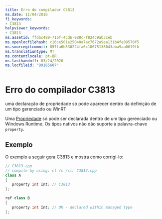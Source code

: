 ```yaml
---
title: Erro do compilador C3813
ms.date: 11/04/2016
f1_keywords:
- C3813
helpviewer_keywords:
- C3813
ms.assetid: ffdbc489-71bf-4cd6-988c-f824c9ab3ceb
ms.openlocfilehash: c16ce501e25040a7ac7672a9ea131b4fe89570f5
ms.sourcegitcommit: 857fa6b530224fa6c18675138043aba9aa0619fb
ms.translationtype: MT
ms.contentlocale: pt-BR
ms.lasthandoff: 03/24/2020
ms.locfileid: "80165607"
---
```

# <a name="compiler-error-c3813"></a>Erro do compilador C3813

uma declaração de propriedade só pode aparecer dentro da definição de um tipo gerenciado ou WinRT

Uma [Propriedade](../../dotnet/how-to-use-properties-in-cpp-cli.md) só pode ser declarada dentro de um tipo gerenciado ou Windows Runtime. Os tipos nativos não dão suporte à palavra-chave `property`.

## <a name="example"></a>Exemplo

O exemplo a seguir gera C3813 e mostra como corrigi-lo:

```cpp
// C3813.cpp
// compile by using: cl /c /clr C3813.cpp
class A
{
   property int Int; // C3813
};

ref class B
{
   property int Int; // OK - declared within managed type
};
```
